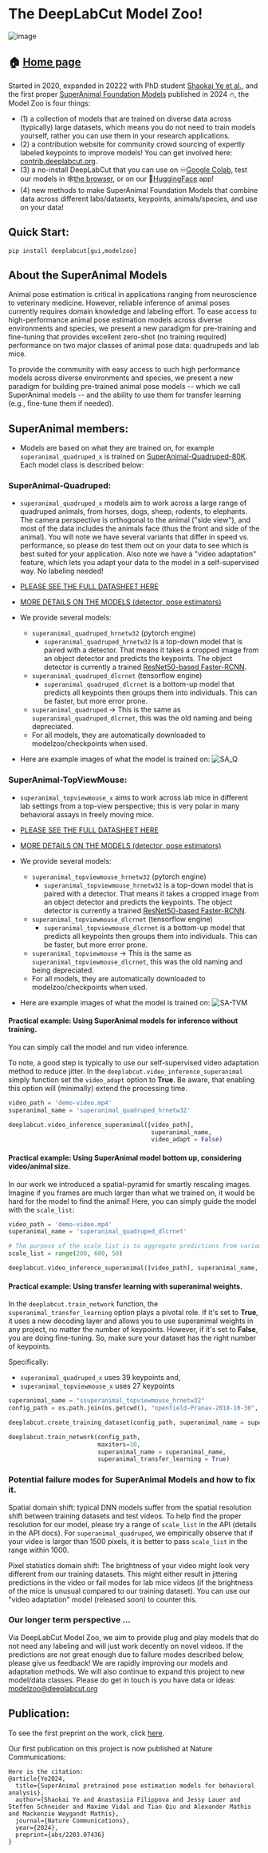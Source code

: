 # The DeepLabCut Model Zoo! 

![image](https://images.squarespace-cdn.com/content/v1/57f6d51c9f74566f55ecf271/8957c690-4f27-4430-8581-4161fd58d052/68747470733a2f2f696d616765732e73717561726573706163652d63646e2e636f6d2f636f6e74656e742f76312f3537663664353163396637343536366635356563663237312f313631363439323337333730302d50474f41433732494f4236415545343756544a582f6b6531375a77644742546f646449.png?format=450w)


## 🏠 [Home page](http://modelzoo.deeplabcut.org/)

Started in 2020, expanded in 20222 with PhD student [Shaokai Ye et al.](https://arxiv.org/abs/2203.07436v1), and the first proper [SuperAnimal Foundation Models]() published in 2024 🔥, the Model Zoo is four things:

- (1) a collection of models that are trained on diverse data across (typically) large datasets, which means you do not need to train models yourself, rather you can use them in your research applications.
- (2) a contribution website for community crowd sourcing of expertly labeled keypoints to improve models! You can get involved here: [contrib.deeplabcut.org](https://contrib.deeplabcut.org/).
- (3) a no-install DeepLabCut that you can use on ♾[Google Colab](https://github.com/DeepLabCut/DeepLabCut/blob/main/examples/COLAB/COLAB_DEMO_SuperAnimal.ipynb), 
test our models in 🕸[the browser](https://contrib.deeplabcut.org/), or on our 🤗[HuggingFace](https://huggingface.co/spaces/DeepLabCut/MegaDetector_DeepLabCut) app!
- (4) new methods to make SuperAnimal Foundation Models that combine data across different labs/datasets, keypoints, animals/species, and use on your data!

## Quick Start:
```
pip install deeplabcut[gui,modelzoo]
```

## About the SuperAnimal Models

Animal pose estimation is critical in applications ranging from neuroscience to veterinary medicine. However, reliable inference of animal poses currently requires domain knowledge and labeling effort. To ease access to high-performance animal pose estimation models across diverse environments and species, we present a new paradigm for pre-training and fine-tuning that provides excellent zero-shot (no training required) performance on two major classes of animal pose data: quadrupeds and lab mice. 

To provide the community with easy access to such high performance models across diverse environments and species, we present a new paradigm for building pre-trained animal pose models -- which we call SuperAnimal models -- and the ability to use them for transfer learning (e.g., fine-tune them if needed).

## SuperAnimal members:
- Models are based on what they are trained on, for example `superanimal_quadruped_x` is trained on [SuperAnimal-Quadruped-80K](https://zenodo.org/records/10619173). Each model class is described below:


### SuperAnimal-Quadruped: 

- `superanimal_quadruped_x` models aim to work across a large range of quadruped animals, from horses, dogs, sheep, rodents, to elephants. The camera perspective is orthogonal to the animal ("side view"), and most of the data includes the animals face (thus the front and side of the animal). You will note we have several variants that differ in speed vs. performance, so please do test them out on your data to see which is best suited for your application. Also note we have a "video adaptation" feature, which lets you adapt your data to the model in a self-supervised way. No labeling needed!
- [PLEASE SEE THE FULL DATASHEET HERE](https://zenodo.org/records/10619173)
- [MORE DETAILS ON THE MODELS (detector, pose estimators)](https://huggingface.co/mwmathis/DeepLabCutModelZoo-SuperAnimal-Quadruped)
- We provide several models:
    - `superanimal_quadruped_hrnetw32` (pytorch engine)
        - `superanimal_quadruped_hrnetw32` is a top-down model that is paired with a detector. That means it takes a cropped image from an object detector and predicts the keypoints. The object detector is currently a trained [ResNet50-based Faster-RCNN](https://pytorch.org/vision/stable/models/faster_rcnn.html).
    - `superanimal_quadruped_dlcrnet` (tensorflow engine)
        - `superanimal_quadruped_dlcrnet` is a bottom-up model that predicts all keypoints then groups them into individuals. This can be faster, but more error prone.
    - `superanimal_quadruped` -> This is the same as `superanimal_quadruped_dlcrnet`, this was the old naming and being depreciated.
    - For all models, they are automatically downloaded to modelzoo/checkpoints when used.

- Here are example images of what the model is trained on:
![SA_Q](https://user-images.githubusercontent.com/28102185/209957688-954fb616-7750-4521-bb52-20a51c3a7718.png)


### SuperAnimal-TopViewMouse:

-  `superanimal_topviewmouse_x` aims to work across lab mice in different lab settings from a top-view perspective; this is very polar in many behavioral assays in freely moving mice.
- [PLEASE SEE THE FULL DATASHEET HERE](https://zenodo.org/records/10618947)
- [MORE DETAILS ON THE MODELS (detector, pose estimators)](https://huggingface.co/mwmathis/DeepLabCutModelZoo-SuperAnimal-TopViewMouse)
- We provide several models:
    - `superanimal_topviewmouse_hrnetw32` (pytorch engine)
        - `superanimal_topviewmouse_hrnetw32` is a top-down model that is paired with a detector. That means it takes a cropped image from an object detector and predicts the keypoints. The object detector is currently a trained [ResNet50-based Faster-RCNN](https://pytorch.org/vision/stable/models/faster_rcnn.html).
    - `superanimal_topviewmouse_dlcrnet` (tensorflow engine)
        - `superanimal_topviewmouse_dlcrnet` is a bottom-up model that predicts all keypoints then groups them into individuals. This can be faster, but more error prone.
    - `superanimal_topviewmouse` -> This is the same as `superanimal_topviewmouse_dlcrnet`, this was the old naming and being depreciated.
    - For all models, they are automatically downloaded to modelzoo/checkpoints when used.
    
-  Here are example images of what the model is trained on:
![SA-TVM](https://user-images.githubusercontent.com/28102185/209957260-c0db72e0-4fdf-434c-8579-34bc5f27f907.png)


#### Practical example: Using SuperAnimal models for inference without training.

You can simply call the model and run video inference. 

To note, a good step is typically to use our self-supervised video adaptation method to reduce jitter. In the `deeplabcut.video_inference_superanimal` simply function set the `video_adapt` option to __True__. Be aware, that enabling this option will (minimally) extend the processing time. 

```python
video_path = 'demo-video.mp4'
superanimal_name = 'superanimal_quadruped_hrnetw32'

deeplabcut.video_inference_superanimal([video_path],
                                        superanimal_name,
                                        video_adapt = False)
```


#### Practical example: Using SuperAnimal model bottom up, considering video/animal size.

In our work we introduced a spatial-pyramid for smartly rescaling images. Imagine if you frames are much larger than what we trained on, it would be hard for the model to find the animal! Here, you can simply guide the model with the `scale_list`:

```python
video_path = 'demo-video.mp4'
superanimal_name = 'superanimal_quadruped_dlcrnet'

# The purpose of the scale list is to aggregate predictions from various image sizes. We anticipate the appearance size of the animal in the images to be approximately 400 pixels.
scale_list = range(200, 600, 50)

deeplabcut.video_inference_superanimal([video_path], superanimal_name, scale_list=scale_list, video_adapt = False)
```

#### Practical example: Using transfer learning with superanimal weights.
In the `deeplabcut.train_network` function, the `superanimal_transfer_learning` option plays a pivotal role. If it's set to __True__, it uses a new decoding layer and allows you to use superanimal weights in any project, no matter the number of keypoints. However, if it's set to __False__, you are doing fine-tuning. So, make sure your dataset has the right number of keypoints.  

Specifically:
* `superanimal_quadruped_x` uses 39 keypoints and,
* `superanimal_topviewmouse_x` uses 27 keypoints

```python
superanimal_name = "ssuperanimal_topviewmouse_hrnetw32"
config_path = os.path.join(os.getcwd(), "openfield-Pranav-2018-10-30", "config.yaml")

deeplabcut.create_training_dataset(config_path, superanimal_name = superanimal_name)

deeplabcut.train_network(config_path,
                         maxiters=10,
                         superanimal_name = superanimal_name,
                         superanimal_transfer_learning = True)
```




### Potential failure modes for SuperAnimal Models and how to fix it.

Spatial domain shift: typical DNN models suffer from the spatial resolution shift between training datasets and test videos. To help find the proper resolution for our model, please try a range of `scale_list` in the API (details in the API docs). For `superanimal_quadruped`, we empirically observe that if your video is larger than 1500 pixels, it is better to pass `scale_list` in the range within 1000.

Pixel statistics domain shift: The brightness of your video might look very different from our training datasets. This might either result in jittering predictions in the video or fail modes for lab mice videos (if the brightness of the mice is unusual compared to our training dataset). You can use our "video adaptation" model (released soon) to counter this.



### Our longer term perspective ...

Via DeepLabCut Model Zoo, we aim to provide plug and play models that do not need any labeling and will just work decently on novel videos. If the predictions are not great enough due to failure modes described below, please give us feedback! We are rapidly improving our models and adaptation methods. We will also continue to expand this project to new model/data classes. Please do get in touch is you have data or ideas: modelzoo@deeplabcut.org

## Publication:

To see the first preprint on the work, click [here](https://arxiv.org/abs/2203.07436v1). 

Our first publication on this project is now published at Nature Communications:

```{hint}
Here is the citation:
@article{Ye2024,
  title={SuperAnimal pretrained pose estimation models for behavioral analysis},
  author={Shaokai Ye and Anastasiia Filippova and Jessy Lauer and Steffen Schneider and Maxime Vidal and Tian Qiu and Alexander Mathis and Mackenzie Weygandt Mathis},
  journal={Nature Communications},
  year={2024},
  preprint={abs/2203.07436}
}
```
